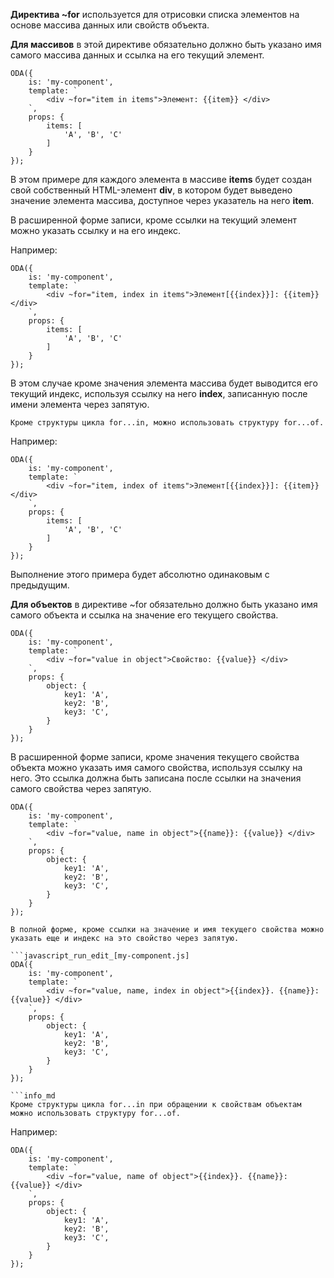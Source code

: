 **Директива ~for** используется для отрисовки списка элементов на основе массива данных или свойств объекта.

**Для массивов** в этой директиве обязательно должно быть указано имя самого массива данных и ссылка на его текущий элемент.

```javascript_run_edit_[my-component.js]
ODA({
    is: 'my-component',
    template: `
        <div ~for="item in items">Элемент: {{item}} </div>
    `,
    props: {
        items: [
            'A', 'B', 'C'
        ]
    }
});
```

В этом примере для каждого элемента в массиве **items** будет создан свой собственный HTML-элемент **div**, в котором будет выведено значение элемента массива, доступное через указатель на него **item**.

В расширенной форме записи, кроме ссылки на текущий элемент можно указать ссылку и на его индекс.

Например:

```javascript_run_edit_[my-component.js]
ODA({
    is: 'my-component',
    template: `
        <div ~for="item, index in items">Элемент[{{index}}]: {{item}}</div>
    `,
    props: {
        items: [
            'A', 'B', 'C'
        ]
    }
});
```

В этом случае кроме значения элемента массива будет выводится его текущий индекс, используя ссылку на него **index**, записанную после имени элемента через запятую.

```info_md
Кроме структуры цикла for...in, можно использовать структуру for...of.
```

Например:

```javascript_run_edit_[my-component.js]
ODA({
    is: 'my-component',
    template: `
        <div ~for="item, index of items">Элемент[{{index}}]: {{item}}</div>
    `,
    props: {
        items: [
            'A', 'B', 'C'
        ]
    }
});
```

Выполнение этого примера будет абсолютно одинаковым с предыдущим.

**Для объектов** в директиве ~for обязательно должно быть указано имя самого объекта и ссылка на значение его текущего свойства.

```javascript_run_edit_[my-component.js]
ODA({
    is: 'my-component',
    template: `
        <div ~for="value in object">Свойство: {{value}} </div>
    `,
    props: {
        object: {
            key1: 'A',
            key2: 'B',
            key3: 'C',
        }
    }
});
```

В расширенной форме записи, кроме значения текущего свойства объекта можно указать имя самого свойства, используя ссылку на него. Это ссылка должна быть записана после ссылки на значения самого свойства через запятую.

```javascript_run_edit_[my-component.js]
ODA({
    is: 'my-component',
    template: `
        <div ~for="value, name in object">{{name}}: {{value}} </div>
    `,
    props: {
        object: {
            key1: 'A',
            key2: 'B',
            key3: 'C',
        }
    }
});

В полной форме, кроме ссылки на значение и имя текущего свойства можно указать еще и индекс на это свойство через запятую.

```javascript_run_edit_[my-component.js]
ODA({
    is: 'my-component',
    template: `
        <div ~for="value, name, index in object">{{index}}. {{name}}: {{value}} </div>
    `,
    props: {
        object: {
            key1: 'A',
            key2: 'B',
            key3: 'C',
        }
    }
});

```info_md
Кроме структуры цикла for...in при обращении к свойствам объектам можно использовать структуру for...of.
```

Например:

```javascript_run_edit_[my-component.js]
ODA({
    is: 'my-component',
    template: `
        <div ~for="value, name of object">{{index}}. {{name}}: {{value}} </div>
    `,
    props: {
        object: {
            key1: 'A',
            key2: 'B',
            key3: 'C',
        }
    }
});

